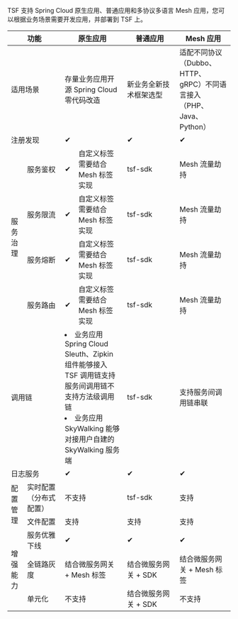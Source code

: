 TSF 支持 Spring Cloud 原生应用、普通应用和多协议多语言 Mesh 应用，您可以根据业务场景需要开发应用，并部署到 TSF 上。

<table>
<thead>
<tr>
<th colspan="2" width="25%">功能</th>
<th width="25%" colspan="2">原生应用</th>
<th width="25%">普通应用</th>
<th width="25%">Mesh 应用</th>
</tr>
</thead>
<tbody><tr>
<td colspan="2">适用场景</td>
<td colspan="2">存量业务应用开源 Spring Cloud 零代码改造</td>
<td>新业务全新技术框架选型</td>
<td>适配不同协议（Dubbo、HTTP、gRPC）不同语言接入（PHP、Java、Python）</td>
</tr>
<tr>
<td colspan="2" >注册发现</td>
<td colspan="2">✔</td>
<td>✔</td>
<td>✔</td>
</tr>
<tr>
<td rowspan="4">服务治理</td>
<td>服务鉴权</td>
<td>✔</td>
<td>自定义标签需要结合 Mesh 标签实现</td>
<td>tsf-sdk</td>
<td>Mesh 流量劫持</td>
</tr>
<tr>
<td>服务限流</td>
<td>✔</td>
<td>自定义标签需要结合 Mesh 标签实现</td>
<td>tsf-sdk</td>
<td>Mesh 流量劫持</td>
</tr>
<tr>
<td>服务熔断</td>
<td>✔</td>
<td>自定义标签需要结合 Mesh 标签实现</td>
<td>tsf-sdk</td>
<td>Mesh 流量劫持</td>
</tr>
<tr>
<td>服务路由</td>
<td>✔</td>
<td>自定义标签需要结合 Mesh 标签实现</td>
<td>tsf-sdk</td>
<td>Mesh 流量劫持</td>
</tr>
<tr>
<td colspan="2">调用链</td>
<td colspan="2"><li>业务应用 Spring Cloud Sleuth、Zipkin 组件能够接入 TSF 调用链支持服务间调用链不支持方法级调用链</li><li>业务应用 SkyWalking 能够对接用户自建的 SkyWalking 服务端</li></td>
<td>tsf-sdk</td>
<td>支持服务间调用链串联</td>
</tr>
<tr>
<td colspan="2">日志服务</td>
<td colspan="2">✔</td>
<td>✔</td>
<td>✔</td>
</tr>
<tr>
<td rowspan="2">配置管理</td>
<td rowspan>实时配置（分布式配置）</td>
<td colspan="2">不支持</td>
<td>tsf-sdk</td>
<td>支持</td>
</tr>
<tr>
<td>文件配置</td>
<td colspan="2">支持</td>
<td >支持</td>
<td>支持</td>
</tr>
<tr>
<td rowspan="3">增强能力</td>
<td>服务优雅下线</td>
<td colspan="2">✔</td>
<td>✔</td>
<td>✔</td>
</tr>
<tr>
<td>全链路灰度</td>
<td colspan="2">结合微服务网关 + Mesh 标签</td>
<td>结合微服务网关 + SDK</td>
<td>结合微服务网关 + Mesh 标签</td>
</tr>
<tr>
<td>单元化</td>
<td colspan="2">不支持</td>
<td>结合微服务网关 + SDK</td>
<td>不支持</td>
</tr>
</tbody></table>
